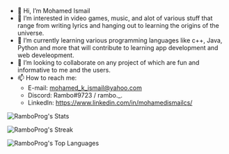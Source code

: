 - 👋 Hi, I’m Mohamed Ismail
- 👀 I’m interested in video games, music, and alot of various stuff that range from writing lyrics and hanging out to learning the origins of the universe.
- 🌱 I’m currently learning various programming languages like c++, Java, Python and more that will contribute to learning app development and web develeopment.
- 💞️ I’m looking to collaborate on any project of which are fun and informative to me and the users.
- 📫 How to reach me:
  - E-mail: mohamed_k_ismail@yahoo.com
  - Discord: Rambo#9723 / rambo._.
  - LinkedIn: https://www.linkedin.com/in/mohamedismailcs/

![RamboProg's Stats](https://github-readme-stats.vercel.app/api?username=RamboProg&theme=tokyonight&show_icons=true&hide_border=true&count_private=true)

![RamboProg's Streak](https://github-readme-streak-stats.herokuapp.com/?user=RamboProg&theme=tokyonight&hide_border=true)

![RamboProg's Top Languages](https://github-readme-stats.vercel.app/api/top-langs/?username=RamboProg&theme=tokyonight&show_icons=true&hide_border=true&layout=compact)
